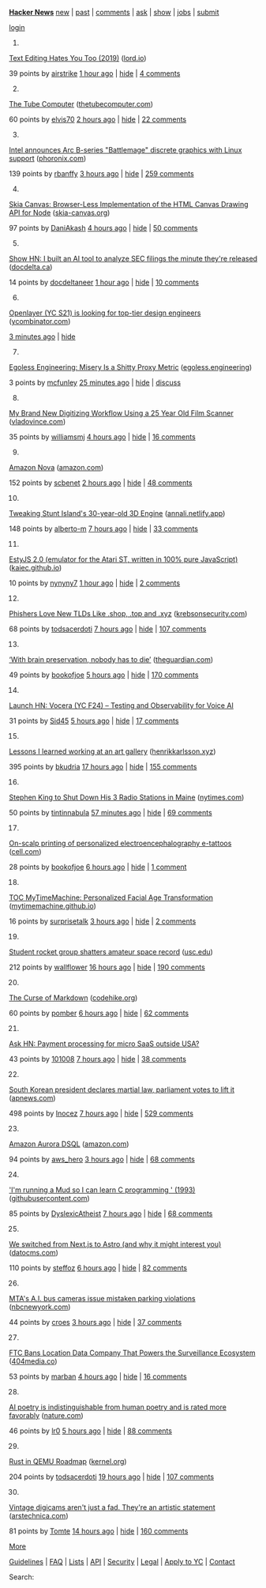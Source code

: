 [](https://news.ycombinator.com)

**[Hacker News](news)** [new](newest) | [past](front) | [comments](newcomments) | [ask](ask) | [show](show) | [jobs](jobs) | [submit](submit)

[login](login?goto=news)

1.

[](vote?id=42310461&how=up&goto=news)

[Text Editing Hates You Too (2019)](https://lord.io/text-editing-hates-you-too/) ([lord.io](from?site=lord.io))

39 points by [airstrike](user?id=airstrike) [1 hour ago](item?id=42310461) | [hide](hide?id=42310461&goto=news) | [4 comments](item?id=42310461)

2.

[](vote?id=42309790&how=up&goto=news)

[The Tube Computer](https://www.thetubecomputer.com/) ([thetubecomputer.com](from?site=thetubecomputer.com))

60 points by [elvis70](user?id=elvis70) [2 hours ago](item?id=42309790) | [hide](hide?id=42309790&goto=news) | [22 comments](item?id=42309790)

3.

[](vote?id=42308590&how=up&goto=news)

[Intel announces Arc B-series "Battlemage" discrete graphics with Linux support](https://www.phoronix.com/review/intel-arc-b580-battlemage#google_vignette) ([phoronix.com](from?site=phoronix.com))

139 points by [rbanffy](user?id=rbanffy) [3 hours ago](item?id=42308590) | [hide](hide?id=42308590&goto=news) | [259 comments](item?id=42308590)

4.

[](vote?id=42308051&how=up&goto=news)

[Skia Canvas: Browser-Less Implementation of the HTML Canvas Drawing API for Node](https://skia-canvas.org/) ([skia-canvas.org](from?site=skia-canvas.org))

97 points by [DaniAkash](user?id=DaniAkash) [4 hours ago](item?id=42308051) | [hide](hide?id=42308051&goto=news) | [50 comments](item?id=42308051)

5.

[](vote?id=42310165&how=up&goto=news)

[Show HN: I built an AI tool to analyze SEC filings the minute they're released](https://docdelta.ca) ([docdelta.ca](from?site=docdelta.ca))

14 points by [docdeltaneer](user?id=docdeltaneer) [1 hour ago](item?id=42310165) | [hide](hide?id=42310165&goto=news) | [10 comments](item?id=42310165)

6.

[Openlayer (YC S21) is looking for top-tier design engineers](https://www.ycombinator.com/companies/openlayer/jobs/ZEEO8UB-design-engineer) ([ycombinator.com](from?site=ycombinator.com))

[3 minutes ago](item?id=42311349) | [hide](hide?id=42311349&goto=news)

7.

[](vote?id=42311069&how=up&goto=news)

[Egoless Engineering: Misery Is a Shitty Proxy Metric](https://egoless.engineering) ([egoless.engineering](from?site=egoless.engineering))

3 points by [mcfunley](user?id=mcfunley) [25 minutes ago](item?id=42311069) | [hide](hide?id=42311069&goto=news) | [discuss](item?id=42311069)

8.

[](vote?id=42308234&how=up&goto=news)

[My Brand New Digitizing Workflow Using a 25 Year Old Film Scanner](https://blog.vladovince.com/my-brand-new-digitizing-workflow-using-a-25-year-old-film-scanner/) ([vladovince.com](from?site=vladovince.com))

35 points by [williamsmj](user?id=williamsmj) [4 hours ago](item?id=42308234) | [hide](hide?id=42308234&goto=news) | [16 comments](item?id=42308234)

9.

[](vote?id=42309121&how=up&goto=news)

[Amazon Nova](https://aws.amazon.com/blogs/aws/introducing-amazon-nova-frontier-intelligence-and-industry-leading-price-performance/) ([amazon.com](from?site=amazon.com))

152 points by [scbenet](user?id=scbenet) [2 hours ago](item?id=42309121) | [hide](hide?id=42309121&goto=news) | [48 comments](item?id=42309121)

10.

[](vote?id=42305954&how=up&goto=news)

[Tweaking Stunt Island's 30-year-old 3D Engine](https://annali.netlify.app/2024/11/20/tweaking-stunt-island) ([annali.netlify.app](from?site=annali.netlify.app))

148 points by [alberto-m](user?id=alberto-m) [7 hours ago](item?id=42305954) | [hide](hide?id=42305954&goto=news) | [33 comments](item?id=42305954)

11.

[](vote?id=42276928&how=up&goto=news)

[EstyJS 2.0 (emulator for the Atari ST, written in 100% pure JavaScript)](https://kaiec.github.io/EstyJS/) ([kaiec.github.io](from?site=kaiec.github.io))

10 points by [nynyny7](user?id=nynyny7) [1 hour ago](item?id=42276928) | [hide](hide?id=42276928&goto=news) | [2 comments](item?id=42276928)

12.

[](vote?id=42305831&how=up&goto=news)

[Phishers Love New TLDs Like .shop, .top and .xyz](https://krebsonsecurity.com/2024/12/why-phishers-love-new-tlds-like-shop-top-and-xyz/) ([krebsonsecurity.com](from?site=krebsonsecurity.com))

68 points by [todsacerdoti](user?id=todsacerdoti) [7 hours ago](item?id=42305831) | [hide](hide?id=42305831&goto=news) | [107 comments](item?id=42305831)

13.

[](vote?id=42307148&how=up&goto=news)

[‘With brain preservation, nobody has to die’](https://www.theguardian.com/science/2024/dec/01/with-brain-preservation-nobody-has-to-die-meet-the-neuroscientist-who-believes-life-could-be-eternal) ([theguardian.com](from?site=theguardian.com))

49 points by [bookofjoe](user?id=bookofjoe) [5 hours ago](item?id=42307148) | [hide](hide?id=42307148&goto=news) | [170 comments](item?id=42307148)

14.

[](vote?id=42307393&how=up&goto=news)

[Launch HN: Vocera (YC F24) – Testing and Observability for Voice AI](item?id=42307393)

31 points by [Sid45](user?id=Sid45) [5 hours ago](item?id=42307393) | [hide](hide?id=42307393&goto=news) | [17 comments](item?id=42307393)

15.

[](vote?id=42302784&how=up&goto=news)

[Lessons I learned working at an art gallery](https://www.henrikkarlsson.xyz/p/art-gallery) ([henrikkarlsson.xyz](from?site=henrikkarlsson.xyz))

395 points by [bkudria](user?id=bkudria) [17 hours ago](item?id=42302784) | [hide](hide?id=42302784&goto=news) | [155 comments](item?id=42302784)

16.

[](vote?id=42310683&how=up&goto=news)

[Stephen King to Shut Down His 3 Radio Stations in Maine](https://www.nytimes.com/2024/12/03/arts/stephen-king-maine-radio-stations.html) ([nytimes.com](from?site=nytimes.com))

50 points by [tintinnabula](user?id=tintinnabula) [57 minutes ago](item?id=42310683) | [hide](hide?id=42310683&goto=news) | [69 comments](item?id=42310683)

17.

[](vote?id=42306663&how=up&goto=news)

[On-scalp printing of personalized electroencephalography e-tattoos](https://www.cell.com/cell-biomaterials/fulltext/S3050-5623\(24\)00004-7) ([cell.com](from?site=cell.com))

28 points by [bookofjoe](user?id=bookofjoe) [6 hours ago](item?id=42306663) | [hide](hide?id=42306663&goto=news) | [1 comment](item?id=42306663)

18.

[](vote?id=42265182&how=up&goto=news)

[TOC MyTimeMachine: Personalized Facial Age Transformation](https://mytimemachine.github.io) ([mytimemachine.github.io](from?site=mytimemachine.github.io))

16 points by [surprisetalk](user?id=surprisetalk) [3 hours ago](item?id=42265182) | [hide](hide?id=42265182&goto=news) | [2 comments](item?id=42265182)

19.

[](vote?id=42258279&how=up&goto=news)

[Student rocket group shatters amateur space record](https://viterbischool.usc.edu/news/2024/11/usc-student-rocket-group-shatters-international-amateur-space-record/) ([usc.edu](from?site=usc.edu))

212 points by [wallflower](user?id=wallflower) [16 hours ago](item?id=42258279) | [hide](hide?id=42258279&goto=news) | [190 comments](item?id=42258279)

20.

[](vote?id=42235792&how=up&goto=news)

[The Curse of Markdown](https://codehike.org/blog/the-curse-of-markdown) ([codehike.org](from?site=codehike.org))

60 points by [pomber](user?id=pomber) [6 hours ago](item?id=42235792) | [hide](hide?id=42235792&goto=news) | [62 comments](item?id=42235792)

21.

[](vote?id=42224141&how=up&goto=news)

[Ask HN: Payment processing for micro SaaS outside USA?](item?id=42224141)

43 points by [101008](user?id=101008) [7 hours ago](item?id=42224141) | [hide](hide?id=42224141&goto=news) | [38 comments](item?id=42224141)

22.

[](vote?id=42306020&how=up&goto=news)

[South Korean president declares martial law, parliament votes to lift it](https://apnews.com/article/south-korea-yoon-martial-law-997c22ac93f6a9bece68454597e577c1) ([apnews.com](from?site=apnews.com))

498 points by [Inocez](user?id=Inocez) [7 hours ago](item?id=42306020) | [hide](hide?id=42306020&goto=news) | [529 comments](item?id=42306020)

23.

[](vote?id=42308716&how=up&goto=news)

[Amazon Aurora DSQL](https://aws.amazon.com/rds/aurora/dsql/) ([amazon.com](from?site=amazon.com))

94 points by [aws\_hero](user?id=aws_hero) [3 hours ago](item?id=42308716) | [hide](hide?id=42308716&goto=news) | [68 comments](item?id=42308716)

24.

[](vote?id=42243751&how=up&goto=news)

['I'm running a Mud so I can learn C programming ' (1993)](https://raw.githubusercontent.com/alexmchale/merc-mud/refs/heads/master/doc/hacker.txt) ([githubusercontent.com](from?site=githubusercontent.com))

85 points by [DyslexicAtheist](user?id=DyslexicAtheist) [7 hours ago](item?id=42243751) | [hide](hide?id=42243751&goto=news) | [68 comments](item?id=42243751)

25.

[](vote?id=42306742&how=up&goto=news)

[We switched from Next.js to Astro (and why it might interest you)](https://www.datocms.com/blog/why-we-switched-to-astro) ([datocms.com](from?site=datocms.com))

110 points by [steffoz](user?id=steffoz) [6 hours ago](item?id=42306742) | [hide](hide?id=42306742&goto=news) | [82 comments](item?id=42306742)

26.

[](vote?id=42308682&how=up&goto=news)

[MTA's A.I. bus cameras issue mistaken parking violations](https://www.nbcnewyork.com/investigations/mta-bus-camera-issue-mistake-parking-violations/6020986/) ([nbcnewyork.com](from?site=nbcnewyork.com))

44 points by [croes](user?id=croes) [3 hours ago](item?id=42308682) | [hide](hide?id=42308682&goto=news) | [37 comments](item?id=42308682)

27.

[](vote?id=42308348&how=up&goto=news)

[FTC Bans Location Data Company That Powers the Surveillance Ecosystem](https://www.404media.co/ftc-bans-location-data-company-that-powers-the-surveillance-ecosystem/) ([404media.co](from?site=404media.co))

53 points by [marban](user?id=marban) [4 hours ago](item?id=42308348) | [hide](hide?id=42308348&goto=news) | [16 comments](item?id=42308348)

28.

[](vote?id=42306857&how=up&goto=news)

[AI poetry is indistinguishable from human poetry and is rated more favorably](https://www.nature.com/articles/s41598-024-76900-1) ([nature.com](from?site=nature.com))

46 points by [lr0](user?id=lr0) [5 hours ago](item?id=42306857) | [hide](hide?id=42306857&goto=news) | [88 comments](item?id=42306857)

29.

[](vote?id=42253814&how=up&goto=news)

[Rust in QEMU Roadmap](https://lore.kernel.org/all/cc40943e-dec1-4890-a1d9-579350ce296f@pbonzini.local/) ([kernel.org](from?site=kernel.org))

204 points by [todsacerdoti](user?id=todsacerdoti) [19 hours ago](item?id=42253814) | [hide](hide?id=42253814&goto=news) | [107 comments](item?id=42253814)

30.

[](vote?id=42273518&how=up&goto=news)

[Vintage digicams aren't just a fad. They're an artistic statement](https://arstechnica.com/gadgets/2024/11/vintage-digicams-arent-just-a-fad-theyre-an-artistic-statement/) ([arstechnica.com](from?site=arstechnica.com))

81 points by [Tomte](user?id=Tomte) [14 hours ago](item?id=42273518) | [hide](hide?id=42273518&goto=news) | [160 comments](item?id=42273518)

[More](?p=2)

  

[Guidelines](newsguidelines.html) | [FAQ](newsfaq.html) | [Lists](lists) | [API](https://github.com/HackerNews/API) | [Security](security.html) | [Legal](https://www.ycombinator.com/legal/) | [Apply to YC](https://www.ycombinator.com/apply/) | [Contact](mailto:hn@ycombinator.com)  
  

Search: